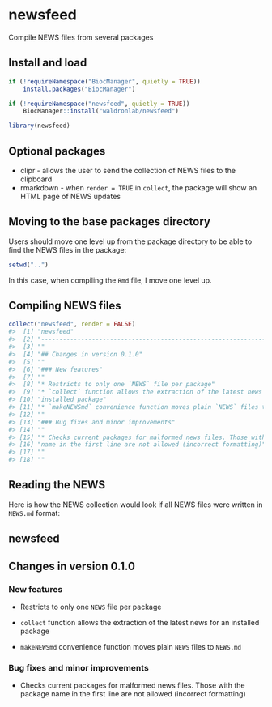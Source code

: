 newsfeed
================

Compile NEWS files from several packages

## Install and load

``` r
if (!requireNamespace("BiocManager", quietly = TRUE))
    install.packages("BiocManager")

if (!requireNamespace("newsfeed", quietly = TRUE))
    BiocManager::install("waldronlab/newsfeed")

library(newsfeed)
```

## Optional packages

  - clipr - allows the user to send the collection of NEWS files to the
    clipboard
  - rmarkdown - when `render = TRUE` in `collect`, the package will show
    an HTML page of NEWS updates

## Moving to the base packages directory

Users should move one level up from the package directory to be able to
find the NEWS files in the package:

``` r
setwd("..")
```

In this case, when compiling the `Rmd` file, I move one level up.

## Compiling NEWS files

``` r
collect("newsfeed", render = FALSE)
#>  [1] "newsfeed"                                                                  
#>  [2] "----------------------------------------------------------------"          
#>  [3] ""                                                                          
#>  [4] "## Changes in version 0.1.0"                                               
#>  [5] ""                                                                          
#>  [6] "### New features"                                                          
#>  [7] ""                                                                          
#>  [8] "* Restricts to only one `NEWS` file per package"                           
#>  [9] "* `collect` function allows the extraction of the latest news for an"      
#> [10] "installed package"                                                         
#> [11] "* `makeNEWSmd` convenience function moves plain `NEWS` files to `NEWS.md`" 
#> [12] ""                                                                          
#> [13] "### Bug fixes and minor improvements"                                      
#> [14] ""                                                                          
#> [15] "* Checks current packages for malformed news files. Those with the package"
#> [16] "name in the first line are not allowed (incorrect formatting)"             
#> [17] ""                                                                          
#> [18] ""
```

## Reading the NEWS

Here is how the NEWS collection would look if all NEWS files were
written in `NEWS.md` format:

<div id="newsfeed" class="section level2">

<h2>

newsfeed

</h2>

</div>

<div id="changes-in-version-0.1.0" class="section level2">

<h2>

Changes in version 0.1.0

</h2>

<div id="new-features" class="section level3">

<h3>

New features

</h3>

<ul>

<li>

Restricts to only one <code>NEWS</code> file per package

</li>

<li>

<code>collect</code> function allows the extraction of the latest news
for an installed package

</li>

<li>

<code>makeNEWSmd</code> convenience function moves plain
<code>NEWS</code> files to <code>NEWS.md</code>

</li>

</ul>

</div>

<div id="bug-fixes-and-minor-improvements" class="section level3">

<h3>

Bug fixes and minor improvements

</h3>

<ul>

<li>

Checks current packages for malformed news files. Those with the package
name in the first line are not allowed (incorrect formatting)

</li>

</ul>

</div>

</div>
